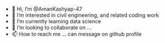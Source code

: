 - 👋 Hi, I’m @AmanKashyap-47
- 👀 I’m interested in civil engineering, and related coding work
- 🌱 I’m currently learning data science
- 💞️ I’m looking to collaborate on ...
- 📫 How to reach me ... can message on github profile

<!---
AmanKashyap-47/AmanKashyap-47 is a ✨ special ✨ repository because its `README.md` (this file) appears on your GitHub profile.
You can click the Preview link to take a look at your changes.
--->
